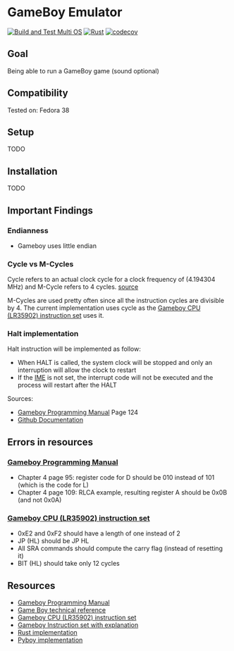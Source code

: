 GameBoy Emulator
================
[![Build and Test Multi OS](https://github.com/sylvaus/gameboy_emulator/actions/workflows/build_and_test_multi_os.yml/badge.svg)](https://github.com/sylvaus/gameboy_emulator/actions/workflows/build_and_test_multi_os.yml)
[![Rust](https://github.com/sylvaus/gameboy_emulator/actions/workflows/coverage.yml/badge.svg)](https://github.com/sylvaus/gameboy_emulator/actions/workflows/coverage.yml)
[![codecov](https://codecov.io/gh/sylvaus/gameboy_emulator/graph/badge.svg?token=ytstiuuAmR)](https://codecov.io/gh/sylvaus/gameboy_emulator)

Goal
----
Being able to run a GameBoy game (sound optional)


Compatibility
-------------
Tested on: Fedora 38

Setup 
-----
TODO


Installation
------------
TODO

Important Findings
------------------
### Endianness
* Gameboy uses little endian

### Cycle vs M-Cycles
Cycle refers to an actual clock cycle for a clock frequency of (4.194304 MHz)
and M-Cycle refers to 4 cycles. [source](https://gbdev.io/pandocs/#instruction-set)

M-Cycles are used pretty often since all the instruction cycles are divisible by 4.
The current implementation uses cycle as the [Gameboy CPU (LR35902) instruction set](https://pastraiser.com/cpu/gameboy/gameboy_opcodes.html) uses it.

### Halt implementation
Halt instruction will be implemented as follow:
* When HALT is called, the system clock will be stopped and only an interruption will allow the 
  clock to restart
* If the [IME](https://gbdev.io/pandocs/#ime-interrupt-master-enable-flag-write-only) is not set, the interrupt code will 
  not be executed and the process will restart after the HALT
  
Sources:
* [Gameboy Programming Manual](https://ia803208.us.archive.org/9/items/GameBoyProgManVer1.1/GameBoyProgManVer1.1.pdf) Page 124
* [Github Documentation](https://github.com/AntonioND/giibiiadvance/blob/master/docs/TCAGBD.pdf)


Errors in resources
---------------------
### [Gameboy Programming Manual](https://ia803208.us.archive.org/9/items/GameBoyProgManVer1.1/GameBoyProgManVer1.1.pdf)
* Chapter 4 page 95: register code for D should be 010 instead of 101 (which is the code for L)
* Chapter 4 page 109: RLCA example, resulting register A should be 0x0B (and not 0x0A)

### [Gameboy CPU (LR35902) instruction set](https://pastraiser.com/cpu/gameboy/gameboy_opcodes.html)
* 0xE2 and 0xF2 should have a length of one instead of 2
* JP (HL) should be JP HL
* All SRA commands should compute the carry flag (instead of resetting it)
* BIT (HL) should take only 12 cycles


Resources
---------
* [Gameboy Programming Manual](https://ia803208.us.archive.org/9/items/GameBoyProgManVer1.1/GameBoyProgManVer1.1.pdf)
* [Game Boy technical reference](https://gbdev.io/pandocs)
* [Gameboy CPU (LR35902) instruction set](https://pastraiser.com/cpu/gameboy/gameboy_opcodes.html)
* [Gameboy Instruction set with explanation](https://meganesulli.com/generate-gb-opcodes/)
* [Rust implementation](https://mattbruv.github.io/gameboy-crust/)
* [Pyboy implementation](https://github.com/Baekalfen/PyBoy)
